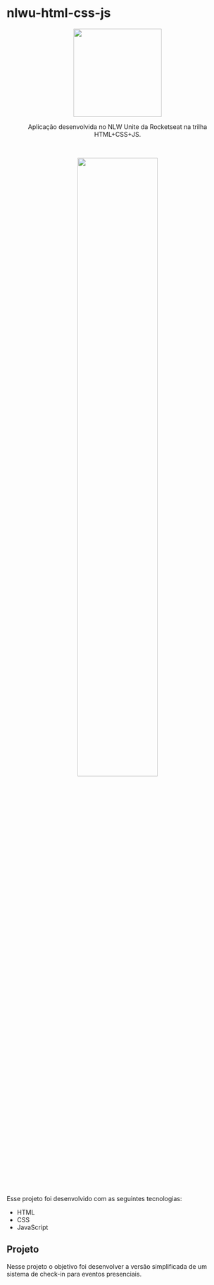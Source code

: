 # nlwu-html-css-js

 <p align="center">
  <img src="https://github.com/rocketseat-education/nlw-unite-html-css-js/blob/2ca321a8ad2810016edf91283b74fd43c6361ab3/.github/logo.png?raw=true" width="200px" />
</p>

<p align="center">
Aplicação desenvolvida no NLW Unite da Rocketseat na trilha HTML+CSS+JS.
</p>


<br>

<p align="center">
  <img src="https://github.com/rocketseat-education/nlw-unite-html-css-js/blob/2ca321a8ad2810016edf91283b74fd43c6361ab3/.github/preview.png" width="60%">
</p>


Esse projeto foi desenvolvido com as seguintes tecnologias:
- HTML
- CSS
- JavaScript

## Projeto

Nesse projeto o objetivo foi desenvolver a versão simplificada de um sistema de check-in para eventos presenciais.
